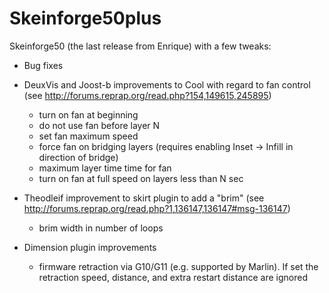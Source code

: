 Skeinforge50plus
================

Skeinforge50 (the last release from Enrique) with a few tweaks:

* Bug fixes

* DeuxVis and Joost-b improvements to Cool with regard to fan control (see http://forums.reprap.org/read.php?154,149615,245895)
  - turn on fan at beginning
  - do not use fan before layer N
  - set fan maximum speed
  - force fan on bridging layers (requires enabling Inset -> Infill in direction of bridge)
  - maximum layer time time for fan 
  - turn on fan at full speed on layers less than N sec 


* Theodleif improvement to skirt plugin to add a "brim" (see http://forums.reprap.org/read.php?1,136147,136147#msg-136147)
  - brim width in number of loops


* Dimension plugin improvements
  - firmware retraction via G10/G11 (e.g. supported by Marlin). If set the retraction speed, distance, and extra restart distance are ignored

